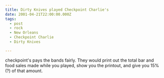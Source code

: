 ```yaml
---
title: Dirty Knives played Checkpoint Charlie's
date: 2001-04-21T22:00:00.000Z
tags:
  - post 
  - rock
  - New Orleans
  - Checkpoint Charlie
  - Dirty Knives

---
```


checkpoint's pays the bands fairly. They would print out the total bar and food sales made while you played, show you the printout, and give you 15% (?) of that amount.